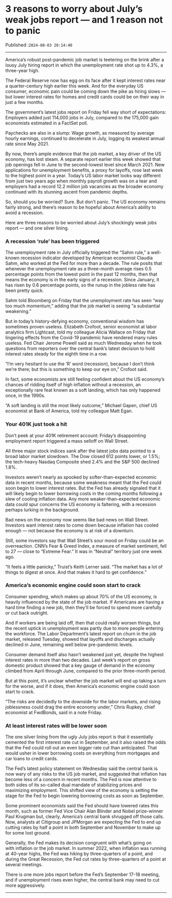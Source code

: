 # 3 reasons to worry about July’s weak jobs report — and 1 reason not to panic

Published :`2024-08-03 20:14:40`

---

America’s robust post-pandemic job market is teetering on the brink after a lousy July hiring report in which the unemployment rate shot up to 4.3%, a three-year high.

The Federal Reserve now has egg on its face after it kept interest rates near a quarter-century high earlier this week. And for the everyday US consumer, economic pain could be coming down the pike as hiring slows — but lower interest rates for homes and credit cards could be on their way in just a few months.

The government’s latest jobs report on Friday fell way short of expectations: Employers added just 114,000 jobs in July, compared to the 175,000 gain economists estimated in a FactSet poll. ﻿

Paychecks are also in a slump: Wage growth, as measured by average hourly earnings, continued to decelerate in July, logging its weakest annual rate since May 2021.

By now, there’s ample evidence that the job market, a key driver of the US economy, has lost steam. A separate report earlier this week showed that job openings fell in June to the second-lowest level since March 2021. New applications for unemployment benefits, a proxy for layoffs, rose last week to the highest point in a year. Today’s US labor market looks way different from just two years ago when monthly payroll growth was on a tear and employers had a record 12.2 million job vacancies as the broader economy continued with its stunning ascent from pandemic depths.

So, should you be worried? Sure. But don’t panic. The US economy remains fairly strong, and there’s reason to be hopeful about America’s ability to avoid a recession.

Here are three reasons to be worried about July’s shockingly weak jobs report — and one silver lining.

### A recession ‘rule’ has been triggered

The unemployment rate in July officially triggered the “Sahm rule,” a well-known recession indicator developed by American economist Claudia Sahm, who worked at the Fed for more than a decade. The rule posits that whenever the unemployment rate as a three-month average rises 0.5 percentage points from the lowest point in the past 12 months, then that means the economy is in the early signs of a recession. Since January, it has risen by 0.6 percentage points, so the runup in the jobless rate has been pretty quick.

Sahm told Bloomberg on Friday that the unemployment rate has seen “way too much momentum,” adding that the job market is seeing “a substantial weakening.”

But in today’s history-defying economy, conventional wisdom has sometimes proven useless. Elizabeth Crofoot, senior economist at labor analytics firm Lightcast, told my colleague Alicia Wallace on Friday that lingering effects from the Covid-19 pandemic have rendered many rules useless. Fed Chair Jerome Powell said as much Wednesday when he took questions from reporters over the central bank’s latest decision to hold interest rates steady for the eighth time in a row.

“I’m very hesitant to use the ‘R’ word (recession), because I don’t think we’re there; but this is something to keep our eye on,” Crofoot said.

In fact, some economists are still feeling confident about the US economy’s chances of ridding itself of high inflation without a recession, an exceptionally rare feat known as a soft landing, which has only happened once, in the 1990s.

“A soft landing is still the most likely outcome,” Michael Gapen, chief US economist at Bank of America, told my colleague Matt Egan.

### Your 401K just took a hit

Don’t peek at your 401K retirement account: Friday’s disappointing employment report triggered a mass selloff on Wall Street.

All three major stock indices sank after the latest jobs data pointed to a broad labor market slowdown. The Dow closed 612 points lower, or 1.5%; the tech-heavy Nasdaq Composite shed 2.4% and the S&P 500 declined 1.8%.

Investors weren’t nearly as spooked by softer-than-expected economic data in recent months, because some weakness meant that the Fed could soon begin to lower interest rates. But the Fed has already signaled that it will likely begin to lower borrowing costs in the coming months following a slew of cooling inflation data. Any more weaker-than-expected economic data could spur concerns the US economy is faltering, with a recession perhaps lurking in the background.

Bad news on the economy now seems like bad news on Wall Street. Investors want interest rates to come down because inflation has cooled enough — not because the economy is at risk of a downturn.

Still, some investors say that Wall Street’s sour mood on Friday could be an overreaction. CNN’s Fear & Greed Index, a measure of market sentiment, fell to 27 — close to “Extreme Fear.” It was in “Neutral” territory just one week ago.

“It feels a little panicky,” Truist’s Keith Lerner said. “The market has a lot of things to digest at once. And that makes it hard to get confidence.”

### America’s economic engine could soon start to crack

Consumer spending, which makes up about 70% of the US economy, is heavily influenced by the state of the job market. If Americans are having a hard time finding a new job, then they’ll be forced to spend more carefully or cut back outright.

And if workers are being laid off, then that could really worsen things, but the recent uptick in unemployment was partly due to more people entering the workforce. The Labor Department’s latest report on churn in the job market, released Tuesday, showed that layoffs and discharges actually declined in June, remaining well below pre-pandemic levels.

Consumer demand itself also hasn’t weakened just yet, despite the highest interest rates in more than two decades. Last week’s report on gross domestic product showed that a key gauge of demand in the economy climbed from April through June, compared to the prior three-month period.

But at this point, it’s unclear whether the job market will end up taking a turn for the worse, and if it does, then America’s economic engine could soon start to crack.

“The risks are decidedly to the downside for the labor markets, and rising joblessness could drag the entire economy under,” Chris Rupkey, chief economist at FwdBonds, said in a note Friday.

### At least interest rates will be lower soon

The one silver lining from the ugly July jobs report is that it essentially cemented the first interest rate cut in September, and it also raised the odds that the Fed could roll out an even bigger rate cut than anticipated. That would usher in lower borrowing costs on everything from mortgages and car loans to credit cards.

The Fed’s latest policy statement on Wednesday said the central bank is now wary of any risks to the US job market, and suggested that inflation has become less of a concern in recent months. The Fed is now attentive to both sides of its so-called dual mandate of stabilizing prices and maximizing employment. This shifted view of the economy is setting the stage for the Fed to begin lowering borrowing costs as soon as September.

Some prominent economists said the Fed should have lowered rates this month, such as former Fed Vice Chair Alan Blinder and Nobel prize-winner Paul Krugman but, clearly, America’s central bank shrugged off those calls. Now, analysts at Citigroup and JPMorgan are expecting the Fed to end up cutting rates by half a point in both September and November to make up for some lost ground.

Generally, the Fed makes its decision congruent with what’s going on with inflation or the job market. In summer 2022, when inflation was running at 40-year highs, the Fed was hiking by three-quarters of a point, and during the Great Recession, the Fed cut rates by three-quarters of a point at several meetings.

There is one more jobs report before the Fed’s September  17-18 meeting, and if unemployment rises even higher, the central bank  may need to cut more aggressively.

---


